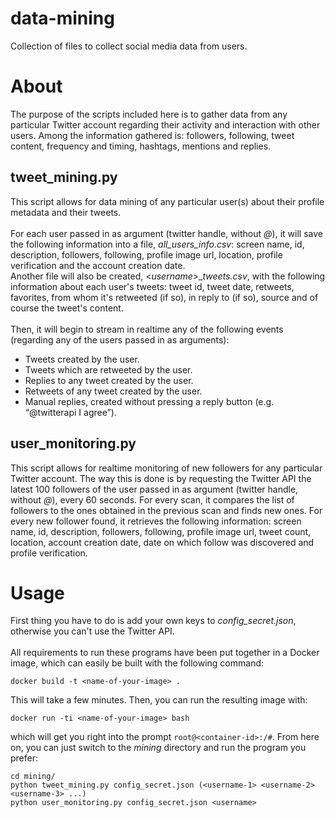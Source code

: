 # data-mining
Collection of files to collect social media data from users.

# About
The purpose of the scripts included here is to gather data from any particular Twitter account regarding their activity and interaction with other users. Among the information gathered is: followers, following, tweet content, frequency and timing, hashtags, mentions and replies.

## tweet_mining.py
This script allows for data mining of any particular user(s) about their profile metadata and their tweets. </br>
</br>
For each user passed in as argument (twitter handle, without _@_), it will save the following information into a file, _all_users_info.csv_: screen name, id, description, followers, following, profile image url, location, profile verification and the account creation date. </br>
Another file will also be created, <_username_>__tweets.csv_, with the following information about each user's tweets: tweet id, tweet date, retweets, favorites, from whom it's retweeted (if so), in reply to (if so), source and of course the tweet's content. </br>
</br>
Then, it will begin to stream in realtime any of the following events (regarding any of the users passed in as arguments):

- Tweets created by the user.
- Tweets which are retweeted by the user.
- Replies to any tweet created by the user.
- Retweets of any tweet created by the user.
- Manual replies, created without pressing a reply button (e.g. “@twitterapi I agree”).

## user_monitoring.py
This script allows for realtime monitoring of new followers for any particular Twitter account. The way this is done is by requesting the Twitter API the latest 100 followers of the user passed in as argument (twitter handle, without _@_), every 60 seconds. For every scan, it compares the list of followers to the ones obtained in the previous scan and finds new ones. For every new follower found, it retrieves the following information: screen name, id, description, followers, following, profile image url,  tweet count, location, account creation date, date on which follow was discovered and profile verification.

# Usage
First thing you have to do is add your own keys to _config_secret.json_, otherwise you can't use the Twitter API. </br>
</br>
All requirements to run these programs have been put together in a Docker image, which can easily be built with the following command:
```
docker build -t <name-of-your-image> .
```
This will take a few minutes. Then, you can run the resulting image with:
```
docker run -ti <name-of-your-image> bash
```
which will get you right into the prompt ```root@<container-id>:/#```. From here on, you can just switch to the _mining_ directory and run the program you prefer:
```
cd mining/
python tweet_mining.py config_secret.json (<username-1> <username-2> <username-3> ...)
python user_monitoring.py config_secret.json <username>
